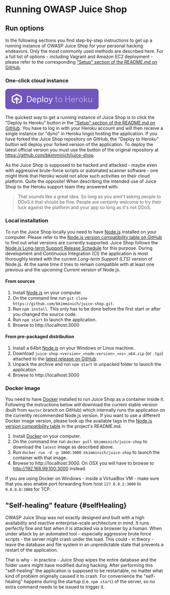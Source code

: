 # Running OWASP Juice Shop

## Run options

In the following sections you find step-by-step instructions to get up a running instance of OWASP Juice Shop for your personal hacking endeavors. Only the most commonly used methods are described here. For a full list of options - including Vagrant and Amazon EC2 deployment - please refer to the corresponding ["Setup" section of the README.md on GitHub](https://github.com/bkimminich/juice-shop#setup).

### One-click cloud instance

!["Deploy to Heroku" button](img/deploy-to-heroku.svg)

The quickest way to get a running instance of Juice Shop is to click the "Deploy to Heroku" button in the ["Setup" section of the README.md on GitHub](https://github.com/bkimminich/juice-shop#deploy-on-heroku-free-0month-dyno). You have to log in with your Heroku account and will then receive a single instance (or "dyno" in Heroku lingo)
hosting the application. If you have forked the Juice Shop repository on GitHub, the "Deploy to Heroku" button will deploy your forked version of the application. To deploy the latest official
version you must use the button of the original repository at https://github.com/bkimminich/juice-shop.

As the Juice Shop is supposed to be hacked and attacked - maybe even with aggressive brute-force scripts or automated scanner software - one might think that Heroku would not allow such activities
on their cloud platform. Quite the opposite! When describing the intended use of Juice Shop to the Heroku support team they answered with:

> That sounds like a great idea. So long as you aren't asking people to DDoS it that should be fine. People are certainly welcome to try their luck against the platform and your app so long as it's not DDoS.

### Local installation

To run the Juice Shop locally you need to have [Node.js](http://nodejs.org/) installed on your computer. Please refer to the [Node.js version compatibility table on GitHub](https://github.com/bkimminich/juice-shop#nodejs-version-compatibility) to find out what versions are currently supported. Juice Shop follows the [Node.js Long-term Support Release Schedule](https://github.com/nodejs/LTS) for this purpose. During development and Continuous Integration (CI) the application is most thoroughly tested with the current _Long-term Support (LTS)_ version of Node.js. At the same time it tries to remain compatible with at least one previous and the upcoming _Current_ version of Node.js.

#### From sources

1. Install [Node.js](http://nodejs.org/) on your computer.
2. On the command line run `git clone https://github.com/bkimminich/juice-shop.git`.
3. Run `npm install`. This only has to be done before the first start or after you changed the source code.
4. Run `npm start` to launch the application.
5. Browse to http://localhost:3000

#### From pre-packaged distribution

1. Install a 64bit [Node.js](http://nodejs.org/) on your Windows or Linux machine.
2. Download `juice-shop-<version>_<node-version>_<os>_x64.zip` (or `.tgz`) attached to the [latest release on GitHub](https://github.com/bkimminich/juice-shop/releases/latest).
3. Unpack the archive and run `npm start` in unpacked folder to launch the application
4. Browse to http://localhost:3000

### Docker image

You need to have [Docker](https://www.docker.com/) installed to run Juice Shop as a container inside it. Following the instructions below will download the current stable version (built from `master` branch on GitHub) which internally runs the application on the currently recommended Node.js version. If you want to use a different Docker image version, please look up the available tags in the [Node.js version compatibility table](https://github.com/bkimminich/juice-shop#nodejs-version-compatibility) in the project's README.md.

1. Install [Docker](https://www.docker.com/) on your computer.
2. On the command line run `docker pull bkimminich/juice-shop` to download the `latest` image as described above.
3. Run `docker run -d -p 3000:3000 bkimminich/juice-shop` to launch the container with that image.
4. Browse to http://localhost:3000. On OSX you will have to browse to http://192.168.99.100:3000 instead.

If you are using Docker on Windows - inside a VirtualBox VM - make sure that you also enable port forwarding from host `127.0.0.1:3000` to `0.0.0.0:3000` for TCP.

## "Self-healing" feature {#selfHealing}

OWASP Juice Shop was not exactly designed and built with a high availability and reactive enterprise-scale architecture in mind. It runs perfectly fine and fast when it is attacked via a browser by a human. When under attack by an automated tool - especially aggressive brute force scripts - the server might crash under the load. This could - in theory - leave the database and file system in an unpredictable state that prevents a restart of the application.

That is why - in practice - Juice Shop wipes the entire database and the folder users might have modified during hacking. After performing this "self-healing" the application is supposed to be restartable, no matter what kind of problem originally caused it to crash. For convenience the "self-healing" happens during the startup (i.e. `npm start`) of the server, so no extra command needs to be issued to trigger it.
